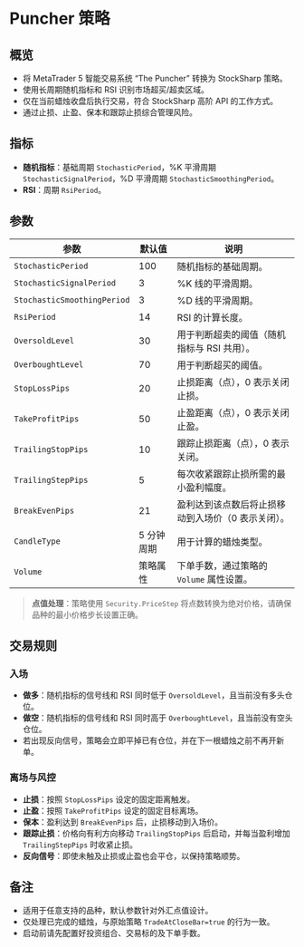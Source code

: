 # Puncher 策略

## 概览
- 将 MetaTrader 5 智能交易系统 “The Puncher” 转换为 StockSharp 策略。
- 使用长周期随机指标和 RSI 识别市场超买/超卖区域。
- 仅在当前蜡烛收盘后执行交易，符合 StockSharp 高阶 API 的工作方式。
- 通过止损、止盈、保本和跟踪止损综合管理风险。

## 指标
- **随机指标**：基础周期 `StochasticPeriod`，%K 平滑周期 `StochasticSignalPeriod`，%D 平滑周期 `StochasticSmoothingPeriod`。
- **RSI**：周期 `RsiPeriod`。

## 参数
| 参数 | 默认值 | 说明 |
|------|--------|------|
| `StochasticPeriod` | 100 | 随机指标的基础周期。 |
| `StochasticSignalPeriod` | 3 | %K 线的平滑周期。 |
| `StochasticSmoothingPeriod` | 3 | %D 线的平滑周期。 |
| `RsiPeriod` | 14 | RSI 的计算长度。 |
| `OversoldLevel` | 30 | 用于判断超卖的阈值（随机指标与 RSI 共用）。 |
| `OverboughtLevel` | 70 | 用于判断超买的阈值。 |
| `StopLossPips` | 20 | 止损距离（点），0 表示关闭止损。 |
| `TakeProfitPips` | 50 | 止盈距离（点），0 表示关闭止盈。 |
| `TrailingStopPips` | 10 | 跟踪止损距离（点），0 表示关闭。 |
| `TrailingStepPips` | 5 | 每次收紧跟踪止损所需的最小盈利幅度。 |
| `BreakEvenPips` | 21 | 盈利达到该点数后将止损移动到入场价（0 表示关闭）。 |
| `CandleType` | 5 分钟周期 | 用于计算的蜡烛类型。 |
| `Volume` | 策略属性 | 下单手数，通过策略的 `Volume` 属性设置。 |

> **点值处理**：策略使用 `Security.PriceStep` 将点数转换为绝对价格，请确保品种的最小价格步长设置正确。

## 交易规则
### 入场
- **做多**：随机指标的信号线和 RSI 同时低于 `OversoldLevel`，且当前没有多头仓位。
- **做空**：随机指标的信号线和 RSI 同时高于 `OverboughtLevel`，且当前没有空头仓位。
- 若出现反向信号，策略会立即平掉已有仓位，并在下一根蜡烛之前不再开新单。

### 离场与风控
- **止损**：按照 `StopLossPips` 设定的固定距离触发。
- **止盈**：按照 `TakeProfitPips` 设定的固定目标离场。
- **保本**：盈利达到 `BreakEvenPips` 后，止损移动到入场价。
- **跟踪止损**：价格向有利方向移动 `TrailingStopPips` 后启动，并每当盈利增加 `TrailingStepPips` 时收紧止损。
- **反向信号**：即使未触及止损或止盈也会平仓，以保持策略顺势。

## 备注
- 适用于任意支持的品种，默认参数针对外汇点值设计。
- 仅处理已完成的蜡烛，与原始策略 `TradeAtCloseBar=true` 的行为一致。
- 启动前请先配置好投资组合、交易标的及下单手数。
